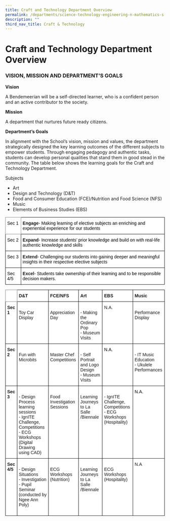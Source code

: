 ```yaml
---
title: Craft and Technology Department Overview
permalink: /departments/science-technology-engineering-n-mathematics-s-t-e-m/craft-n-technology/overview
description: ""
third_nav_title: Craft & Technology
---
```

# Craft and Technology Department Overview

### VISION, MISSION AND DEPARTMENT’S GOALS

**Vision**

A Bendemeerian will be a self-directed learner, who is a confident person and an active contributor to the society.

**Mission**

A department that nurtures future ready citizens.

**Department’s Goals**

In alignment with the School’s vision, mission and values, the department strategically designed the key learning outcomes of the different subjects to empower students. Through engaging pedagogy and authentic tasks, students can develop personal qualities that stand them in good stead in the community. The table below shows the learning goals for the Craft and Technology Department.

Subjects
* Art
* Design and Technology (D&T)
* Food and Consumer Education (FCE)/Nutrition and Food Science (NFS)
* Music
* Elements of Business Studies (EBS)

<style type="text/css">
.tg  {border-collapse:collapse;border-spacing:0;}
.tg td{border-color:black;border-style:solid;border-width:1px;font-family:Arial, sans-serif;font-size:14px;
  overflow:hidden;padding:10px 5px;word-break:normal;}
.tg th{border-color:black;border-style:solid;border-width:1px;font-family:Arial, sans-serif;font-size:14px;
  font-weight:normal;overflow:hidden;padding:10px 5px;word-break:normal;}
.tg .tg-jxgv{background-color:#FFF;border-color:inherit;text-align:left;vertical-align:top}
.tg .tg-dgl5{background-color:#FFF;font-weight:bold;text-align:left;vertical-align:top}
.tg .tg-ktyi{background-color:#FFF;text-align:left;vertical-align:top}
</style>
<table class="tg">
<thead>
  <tr>
    <th class="tg-jxgv"><span style="font-weight:400;color:#000">Sec 1</span></th>
    <th class="tg-dgl5">Engage<span style="font-weight:400;color:#000">- Making learning of elective subjects an enriching and experiential experience for our students</span></th>
  </tr>
</thead>
<tbody>
  <tr>
    <td class="tg-ktyi"><span style="font-weight:400;color:#000">Sec 2</span></td>
    <td class="tg-dgl5">Expand<span style="font-weight:400;color:#000">- Increase students’ prior knowledge and build on with real-life authentic knowledge and skills</span></td>
  </tr>
  <tr>
    <td class="tg-ktyi"><span style="font-weight:400;color:#000">Sec 3</span></td>
    <td class="tg-dgl5">Extend<span style="font-weight:400;color:#000">- Challenging our students into gaining deeper and meaningful insights in their respective elective subjects</span></td>
  </tr>
  <tr>
    <td class="tg-ktyi"><span style="font-weight:400;color:#000">Sec 4/5</span></td>
    <td class="tg-dgl5">Excel<span style="font-weight:400;color:#000">- Students take ownership of their learning and to be responsible decision makers.</span></td>
  </tr>
</tbody>
</table>

<style type="text/css">
.tg  {border-collapse:collapse;border-spacing:0;}
.tg td{border-color:black;border-style:solid;border-width:1px;font-family:Arial, sans-serif;font-size:14px;
  overflow:hidden;padding:10px 5px;word-break:normal;}
.tg th{border-color:black;border-style:solid;border-width:1px;font-family:Arial, sans-serif;font-size:14px;
  font-weight:normal;overflow:hidden;padding:10px 5px;word-break:normal;}
.tg .tg-pdeq{background-color:#FFF;border-color:inherit;font-weight:bold;text-align:left;vertical-align:top}
.tg .tg-dgl5{background-color:#FFF;font-weight:bold;text-align:left;vertical-align:top}
.tg .tg-ktyi{background-color:#FFF;text-align:left;vertical-align:top}
</style>
<table class="tg">
<thead>
  <tr>
    <th class="tg-pdeq"></th>
    <th class="tg-dgl5">D&amp;T</th>
    <th class="tg-dgl5">FCE/NFS</th>
    <th class="tg-dgl5">Art</th>
    <th class="tg-dgl5">EBS</th>
    <th class="tg-dgl5">Music</th>
  </tr>
</thead>
<tbody>
  <tr>
    <td class="tg-dgl5">Sec 1</td>
    <td class="tg-ktyi"><br>Toy Car Display<br></td>
    <td class="tg-ktyi"><br>Appreciation Day<br></td>
    <td class="tg-ktyi"><br>- Making the Ordinary Pop<br>- Museum Visits<br></td>
    <td class="tg-ktyi"><span style="background-color:initial">N.A.</span><br></td>
    <td class="tg-ktyi"><br>Performance Display<br></td>
  </tr>
  <tr>
    <td class="tg-dgl5">Sec 2</td>
    <td class="tg-ktyi"><br>Fun with Microbits<br></td>
    <td class="tg-ktyi"><br>Master Chef Competitions<br></td>
    <td class="tg-ktyi"><br><span style="background-color:initial">- Self Portrait and Logo Design</span><br><span style="background-color:initial">- Museum Visits</span><br></td>
    <td class="tg-ktyi"><span style="font-weight:400;color:#000">N.A.</span></td>
    <td class="tg-ktyi"><br>- IT Music Education<br>- Ukulele Performances<br></td>
  </tr>
  <tr>
    <td class="tg-dgl5">Sec 3</td>
    <td class="tg-ktyi"><br>- Design Process learning sessions<br>- IgnITE Challenge, Competitions<br>- ECG Workshops (Digital Drawing using CAD)<br></td>
    <td class="tg-ktyi"><br>Food Investigation Sessions<br></td>
    <td class="tg-ktyi"><br>Learning Journeys to La Salle /Biennale<br></td>
    <td class="tg-ktyi"><br>- IgnITE Challenge, Competitions<br>- ECG Workshops (Hospitality) <br></td>
    <td class="tg-ktyi"><span style="font-weight:400;color:#000">N.A.</span></td>
  </tr>
  <tr>
    <td class="tg-dgl5">Sec 4/5</td>
    <td class="tg-ktyi"><br>- Design Situations<br>- Investigation<br><span style="background-color:initial">- Pupil Seminar (conducted by Ngee Ann Poly) </span><br><br></td>
    <td class="tg-ktyi"><br>ECG Workshops (Nutrition) <br></td>
    <td class="tg-ktyi"><br>Learning Journeys to La Salle /Biennale<br></td>
    <td class="tg-ktyi"><br>ECG Workshops (Hospitality) <br></td>
    <td class="tg-ktyi"><span style="background-color:initial">N.A</span></td>
  </tr>
</tbody>
</table>


